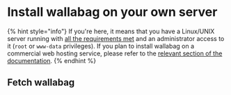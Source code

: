# Install wallabag on your own server

{% hint style="info"}
If you're here, it means that you have a Linux/UNIX server running with [all the requirements met](readme.md) and an administrator access to it (`root` or `www-data` privileges). If you plan to install wallabag on a commercial web hosting service, please refer to the [relevant section of the documentation](installation_webhosting.md).
{% endhint %}

## Fetch wallabag
